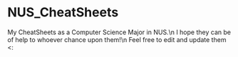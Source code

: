 # NUS_CheatSheets
My CheatSheets as a Computer Science Major in NUS.\n
I hope they can be of help to whoever chance upon them!\n
Feel free to edit and update them <:
